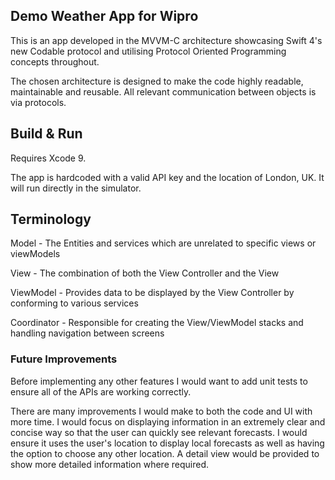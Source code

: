 ## Demo Weather App for Wipro

This is an app developed in the MVVM-C architecture showcasing Swift 4's new Codable protocol and utilising Protocol Oriented Programming concepts throughout.

The chosen architecture is designed to make the code highly readable, maintainable and reusable. All relevant communication between objects is via protocols.


## Build & Run

Requires Xcode 9.

The app is hardcoded with a valid API key and the location of London, UK. It will run directly in the simulator.


## Terminology

Model - The Entities and services which are unrelated to specific views or viewModels

View - The combination of both the View Controller and the View

ViewModel - Provides data to be displayed by the View Controller by conforming to various services

Coordinator - Responsible for creating the View/ViewModel stacks and handling navigation between screens


### Future Improvements

Before implementing any other features I would want to add unit tests to ensure all of the APIs are working correctly.

There are many improvements I would make to both the code and UI with more time. I would focus on displaying information in an extremely clear and concise way so that the user can quickly see relevant forecasts. I would ensure it uses the user's location to display local forecasts as well as having the option to choose any other location. A detail view would be provided to show more detailed information where required.


